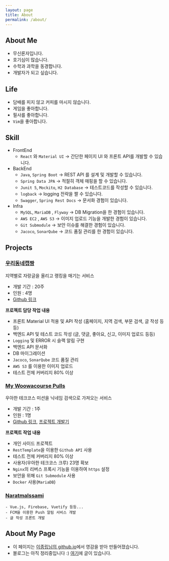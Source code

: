 ```yaml
---
layout: page
title: About 
permalink: /about/
---
```


## About Me

- 무신론자입니다.
- 호기심이 많습니다.
- 수학과 과학을 동경합니다.
- 개발자가 되고 싶습니다.

## Life

- 담배를 피지 않고 커피를 마시지 않습니다.
- 게임을 좋아합니다.
- 필사를 좋아합니다.
- `Vim`을 좋아합니다.

## Skill

- FrontEnd
    - `React` 와 `Material UI` → 간단한 페이지 UI 와 프론트 API를 개발할 수 있습니다.
- BackEnd
    - `Java`, `Spring Boot` → REST API 를 설계 및 개발할 수 있습니다.
    - `Spring Data JPA` → 적절히 객체 매핑을 할 수 있습니다.
    - `Junit 5`, `Mockito`, `H2 Database` → 테스트코드를 작성할 수 있습니다.
    - `logback` → logging 전략을 짤 수 있습니다.
    - `Swagger`, `Spring Rest Docs` → 문서화 경험이 있습니다.
- Infra
    - `MySQL`, `MariaDB` , `Flyway` → DB Migration을 한 경험이 있습니다.
    - `AWS EC2` , `AWS S3` → 이미지 업로드 기능을 개발한 경험이 있습니다.
    - `Git Submodule` → 보안 이슈를 해결한 경험이 있습니다.
    - `Jacoco`, `SonarQube` → 코드 품질 관리를 한 경험이 있습니다.

## Projects

### [우리동네캡짱](https://www.capzzang.co.kr/)

지역별로 자랑글을 올리고 랭킹을 매기는 서비스

- 개발 기간 : 20주
- 인원 : 4명
- [Github 링크](https://github.com/woowacourse-teams/2020-legeno-around-here)

**프로젝트 담당 작업 내용**

- 프론트 Material UI 적용 및 API 작성 (홈페이지, 지역 검색, 부문 검색, 글 작성 등등)
- 백엔드 API 및 테스트 코드 작성 (글, 댓글, 좋아요, 신고, 이미지 업로드 등등)
- `Logging` 및 ERROR 시 슬랙 알림 구현
- 백엔드 API 문서화
- DB 마이그레이션
- `Jacoco`, `SonarQube` 코드 품질 관리
- `AWS S3` 를 이용한 이미지 업로드
- 테스트 전체 커버리지 80% 이상

### [My Woowacourse Pulls](https://chrome.google.com/webstore/detail/mywoowacoursepulls/dkeblehcoebopgclhhjfbinndbcoboom?hl=ko)

우아한 테크코스 미션을 닉네임 검색으로 가져오는 서비스

- 개발 기간 : 1주
- 인원 : 1명
- [Github 링크](https://github.com/aegis1920/my-woowacourse-pulls), [프로젝트 개발기](https://aegis1920.github.io/wiki/my-woowacourse-pulls-review.html)

**프로젝트 작업 내용**

- 개인 사이드 프로젝트
- `RestTemplate`을 이용한 `Github API` 사용
- 테스트 전체 커버리지 80% 이상
- 사용자(우아한 테크코스 크루) 23명 확보
- `Nginx`의 리버스 프록시 기능을 이용하여 `https` 설정
- 보안을 위해 `Git Submodule` 사용
- `Docker` 사용(`MariaDB`)

### [Naratmalssami](https://github.com/aegis1920/Naratmalssami)
    - Vue.js, Firebase, Vuetify 등등...
    - FCM을 이용한 Push 알림 서비스 개발
    - 글 작성 프론트 개발

## About My Page

- 이 페이지는 [이종립님의 github.io](https://johngrib.github.io/)에서 영감을 받아 만들어졌습니다.
- 블로그는 아직 정리중입니다 :) [여기](https://aegis1920.github.io)에 글이 있습니다.

